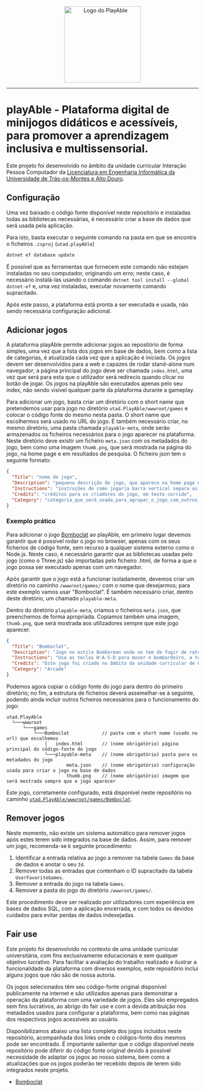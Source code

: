 <div align="center">
  <picture>
    <source media="(prefers-color-scheme: light)" srcset="https://github.com/user-attachments/assets/3d0bf903-621e-4d04-8aaf-50c9f3cc3e79">
    <img alt="Logo do PlayAble" height=200 src="https://github.com/user-attachments/assets/1637a2a1-0520-4649-ba35-849c38cfd4b2">
  </picture>
</div>

---

# playAble - Plataforma digital de minijogos didáticos e acessíveis, para promover a aprendizagem inclusiva e multissensorial.

Este projeto foi desenvolvido no âmbito da unidade curricular Interação Pessoa Computador da [Licenciatura em Engenharia Informática da Universidade de Trás-os-Montes e Alto Douro](https://www.utad.pt/estudar/cursos/engenharia-informatica/).

## Configuração

Uma vez baixado o código fonte disponível neste repositório e instaladas todas as bibliotecas necessárias, é necessário criar a base de dados que será usada pela aplicação.

Para isto, basta executar o seguinte comando na pasta em que se encontra o ficheiros `.csproj` (`utad.playAble`)
```cmd
dotnet ef database update
```

É possível que as ferramentas que fornecem este comando não estejam instaladas no seu computador, originando um erro; neste caso, é necessário instalá-las usando o comando `dotnet tool install --global dotnet-ef` e, uma vez instaladas, executar novamente comando supracitado.

Após este passo, a plataforma está pronta a ser executada e usada, não sendo necessária configuração adicional.

## Adicionar jogos

A plataforma playAble permite adicionar jogos ao repositório de forma simples, uma vez que a lista dos jogos em base de dados, bem como a lista de categorias, é atualizada cada vez que a aplicação é iniciada. Os jogos devem ser desenvolvidos para a web e capazes de rodar stand-alone num navegador; a página principal do jogo deve ser chamada `index.html`, uma vez que será para esta que o utilizador será redirecio quando clicar no botão de jogar. Os jogos na playAble são executados apenas pelo seu index, não sendo visível qualquer parte da plataforma durante a gameplay.

Para adicionar um jogo, basta criar um diretório com o short name que pretendemos usar para jogo no diretório `utad.PlayAble/wwwroot/games` e colocar o código fonte do mesmo nesta pasta. O short name que escolhermos será usado no URL do jogo. É também necessário criar, no mesmo diretório, uma pasta chamada `playable-meta`,  onde serão armazenados os ficheiros necessários para o jogo aparecer na plataforma. Neste diretório deve existir um ficheiro `meta.json` com os metadados do jogo, bem como uma imagem `thumb.png`, que será mostrada na página do jogo, na home page e em resultados de pesquisa. O ficheiro json tem o seguinte formato:

```json
{
  "Title": "nome do jogo",
  "Description": "pequena descrição do jogo, que aparece na home page e resultados de pesquisa e que é pesquisável",
  "Instructions": "instruções de como jogar|a barra vertical separa as instruções em bullet points|são mostradas na página do jogo",
  "Credits": "créditos para os criadores do jogo, em texto corrido",
  "Category": "categoria_que_será_usada_para_agrupar_o_jogo_com_outros_semelhantes"
}
```

### Exemplo prático

Para adicionar o jogo [Bomboclat](https://github.com/Daydream127/CG-BOMBERMAN) ao playAble, em primeiro lugar devemos garantir que é possível rodar o jogo no browser, apenas com os seus ficherios de código fonte, sem recurso a qualquer sistema externo como o Node.js. Neste caso, é necessário garantir que as bibliotecas usadas pelo jogo (como o Three.js) são importadas pelo ficheiro .html, de forma a que o jogo possa ser executado apenas com um navegador. 

Após garantir que o jogo está a funcionar isoladamente, devemos criar um diretório no caminho `/wwwroot/games/` com o nome que desejarmos; para este exemplo vamos usar "Bomboclat". É também necessário criar, dentro deste diretório, um chamado `playable-meta`. 

Dentro do diretório `playable-meta`, criamos o ficheiros `meta.json`, que preenchemos de forma apropriada. Copiamos também uma imagem, `thumb.png`, que será mostrada aos utilizadores sempre que este jogo aparecer.

```json
{
  "Title": "Bomboclat",
  "Description": "Jogo no estilo Bomberman onde se tem de fugir de ratos assassinos e de apanhar moedas para progredir.",
  "Instructions": "Usa as teclas W-A-S-D para mover o bombardeiro, a tecla C para mudar a câmera e a tecla ESPAÇO para colocar uma bomba.|Tens três vidas, o objetivo é apanhar todas as moedas sem morrer.|Levas dano quando os ratos de atacam ou quando te explodes com uma das tuas bombas.|Tens de usar as bombas para partir os obstáculos no teu caminho e para atacar os teus inimigos, uma bomba dá dano em até três blocos de distância.",
  "Credits": "Este jogo foi criado no âmbito da unidade curricular de Computação Gráfica da Licenciatura em Engenharia Informática da Universidade de Trás-os-Montes e Alto Douro por David Santos, Diogo Pinto, Filipa Monteiro e João Esteves. O seu código fonte está disponível no repositório Daydream127/CG-BOMBERMAN do GitHub.",
  "Category": "Arcade"
}
```

Podemos agora copiar o código fonte do jogo para dentro do primeiro diretório; no fim, a estrutura de ficheiros deverá assemelhar-se à seguinte, podendo ainda incluir outros ficheiros necessários para o funcionamento do jogo:

```
utad.PlayAble
  └───wwwroot
      └───games
          └───Bomboclat            // pasta com o short name (usado no url) que escolhemos
              │   index.html       // (nome obrigatório) página principal do código-fonte do jogo  
              └───playable-meta    // (nome obrigatório) pasta para os metadados do jogo
                      meta.json    // (nome obrigatório) configuração usada para criar o jogo na base de dados
                      thumb.png    // (nome obrigatório) imagem que será mostrada sempre que o jogo aparecer
```

Este jogo, corretamente configurado, está disponível neste repositório no caminho [``utad.PlayAble/wwwroot/games/Bomboclat``](https://github.com/utad-PlayAble/PlayAble/tree/master/utad.PlayAble/wwwroot/games/Bomboclat).

## Remover jogos

Neste momento, não existe um sistema automático para remover jogos após estes terem sido integrados na base de dados. Assim, para remover um jogo, recomenda-se k seguinte procedimento:

1. Identificar a entrada relativa ao jogo a remover na tabela `Games` da base de dados e anotar o seu `Id`.
2. Remover todas as entradas que contenham o ID supracitado da tabela `UserFavoriteGames`.
3. Remover a entrada do jogo na tabela `Games`.
4. Remover a pasta do jogo do diretório `/wwwroot/games/`.

Este procedimento deve ser realizado por utilizadores com experiência em bases de dados SQL, com a aplicação encerrada, e com todos os devidos cuidados para evitar perdas de dados indesejadas. 

## Fair use

Este projeto foi desenvolvido no contexto de uma unidade curricular universitária, com fins exclusivamente educacionais e sem qualquer objetivo lucrativo. Para facilitar a avaliação do trabalho realizado e ilustrar a funcionalidade da plataforma com diversos exemplos, este repositório inclui alguns jogos que não são de nossa autoria.

Os jogos selecionados têm seu código-fonte original disponível publicamente na internet e são utilizados apenas para demonstrar a operação da plataforma com uma variedade de jogos. Eles são empregados sem fins lucrativos, ao abrigo do fair use e com a devida atribuição nos metadados usados para configurar a plataforma, bem como nas páginas dos respectivos jogos acessíveis ao usuário.

Disponibilizamos abaixo uma lista completa dos jogos incluídos neste repositório, acompanhada dos links onde o códigos-fonte dos mesmos pode ser encontrado. É importante salientar que o código disponível neste repositório pode diferir do código fonte original devido à possível necessidade de adaptar os jogos ao nosso sistema, bem como a atualizações que os jogos poderão ter recebido depois de terem sido integrados neste projeto.

* [Bomboclat](https://github.com/Daydream127/CG-BOMBERMAN)

